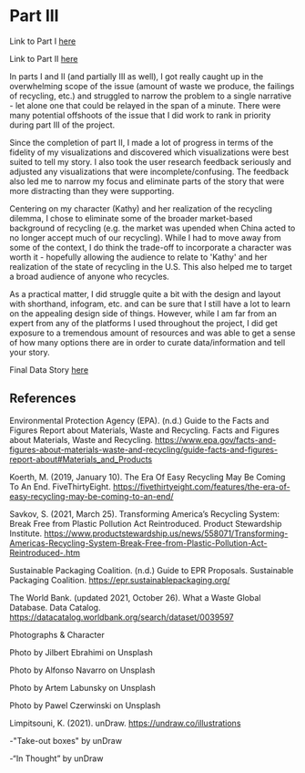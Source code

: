 # Part III #

Link to Part I [here](https://dsmorris412.github.io/Morris-portfolio/Final_Project_Morris_I)

Link to Part II [here](https://dsmorris412.github.io/Morris-portfolio/Final_Project_Part_II)

In parts I and II (and partially III as well), I got really caught up in the overwhelming scope of the issue (amount of waste we produce, the failings of recycling, etc.) and struggled to narrow the problem to a single narrative - let alone one that could be relayed in the span of a minute. There were many potential offshoots of the issue that I did work to rank in priority during part III of the project. 

Since the completion of part II, I made a lot of progress in terms of the fidelity of my visualizations and discovered which visualizations were best suited to tell my story. I also took the user research feedback seriously and adjusted any visualizations that were incomplete/confusing. The feedback also led me to narrow my focus and eliminate parts of the story that were more distracting than they were supporting.

Centering on my character (Kathy) and her realization of the recycling dilemma, I chose to eliminate some of the broader market-based background of recycling (e.g. the market was upended when China acted to no longer accept much of our recycling). While I had to move away from some of the context, I do think the trade-off to incorporate a character was worth it - hopefully allowing the audience to relate to 'Kathy' and her realization of the state of recycling in the U.S. This also helped me to target a broad audience of anyone who recycles. 

As a practical matter, I did struggle quite a bit with the design and layout with shorthand, infogram, etc. and can be sure that I still have a lot to learn on the appealing design side of things. However, while I am far from an expert from any of the platforms I used throughout the project, I did get exposure to a tremendous amount of resources and was able to get a sense of how many options there are in order to curate data/information and tell your story.

Final Data Story [here](https://carnegiemellon.shorthandstories.com/Final_Project_Morris/index.html)

## References ##

Environmental Protection Agency (EPA). (n.d.) Guide to the Facts and Figures Report about Materials, Waste and Recycling. Facts and Figures about Materials, Waste and Recycling.  https://www.epa.gov/facts-and-figures-about-materials-waste-and-recycling/guide-facts-and-figures-report-about#Materials_and_Products

Koerth, M. (2019, January 10). The Era Of Easy Recycling May Be Coming To An End. FiveThirtyEight. https://fivethirtyeight.com/features/the-era-of-easy-recycling-may-be-coming-to-an-end/

Savkov, S. (2021, March 25). Transforming America’s Recycling System: Break Free from Plastic Pollution Act Reintroduced. Product Stewardship Institute. https://www.productstewardship.us/news/558071/Transforming-Americas-Recycling-System-Break-Free-from-Plastic-Pollution-Act-Reintroduced-.htm

Sustainable Packaging Coalition. (n.d.) Guide to EPR Proposals. Sustainable Packaging Coalition. https://epr.sustainablepackaging.org/

The World Bank. (updated 2021, October 26). What a Waste Global Database. Data Catalog. https://datacatalog.worldbank.org/search/dataset/0039597

Photographs & Character

Photo by Jilbert Ebrahimi on Unsplash

Photo by Alfonso Navarro on Unsplash

Photo by Artem Labunsky on Unsplash

Photo by Pawel Czerwinski on Unsplash

Limpitsouni, K. (2021). unDraw. https://undraw.co/illustrations

-"Take-out boxes" by unDraw

-“In Thought” by unDraw

